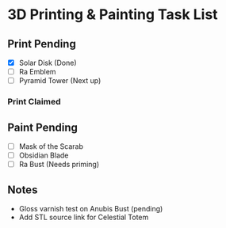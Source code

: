 # 3D Printing & Painting Task List

## Print Pending
- [x] Solar Disk (Done)
- [ ] Ra Emblem
- [ ] Pyramid Tower (Next up)

### Print Claimed

## Paint Pending
- [ ] Mask of the Scarab
- [ ] Obsidian Blade
- [ ] Ra Bust (Needs priming)

## Notes
- Gloss varnish test on Anubis Bust (pending)
- Add STL source link for Celestial Totem
